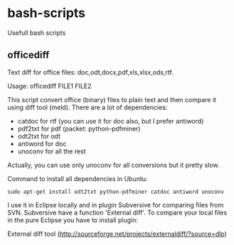 bash-scripts
============

Usefull bash scripts

officediff
------------
Text diff for office files: doc,odt,docx,pdf,xls,xlsx,ods,rtf. 

Usage: officediff FILE1 FILE2

This script convert office (binary) files to plain text and then compare it using diff tool (meld).
There are a lot of dependencies:
 * catdoc for rtf (you can use it for doc also, but I prefer antiword)
 * pdf2txt for pdf (packet: python-pdfminer)
 * odt2txt for odt
 * antiword for doc
 * unoconv for all the rest

Actually, you can use only unoconv for all conversions but it pretty slow.

Command to install all dependencies in Ubuntu:

    sudo apt-get install odt2txt python-pdfminer catdoc antiword unoconv
    
I use it in Eclipse locally and in plugin Subversive for comparing files from SVN. Subversive have a function 'External diff'.
To compare your local files in the pure Eclipse you have to install plugin: 

External diff tool (http://sourceforge.net/projects/externaldiff/?source=dlp)
